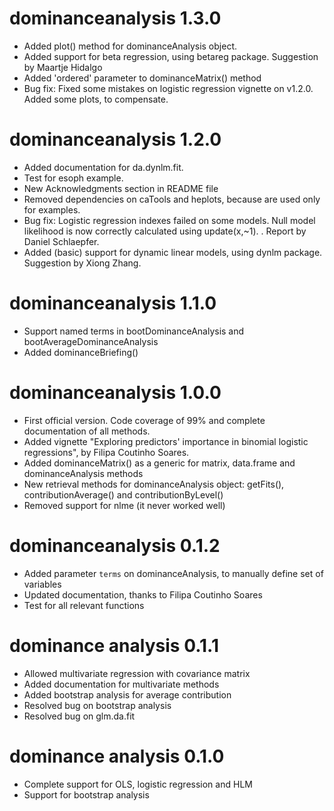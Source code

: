 # dominanceanalysis 1.3.0

- Added plot() method for dominanceAnalysis object.
- Added support for beta regression, using betareg package. Suggestion by Maartje Hidalgo
- Added 'ordered' parameter to dominanceMatrix() method
- Bug fix: Fixed some mistakes on logistic regression vignette on v1.2.0. Added some plots, to compensate.

# dominanceanalysis 1.2.0

- Added documentation for da.dynlm.fit. 
- Test for esoph example. 
- New Acknowledgments section in README file
- Removed dependencies on caTools and heplots, because are used only for examples.
- Bug fix: Logistic regression indexes failed on some models. Null model likelihood is now correctly calculated using update(x,~1). . Report by Daniel Schlaepfer.
- Added (basic) support for dynamic linear models, using dynlm package.  Suggestion by Xiong Zhang.

# dominanceanalysis 1.1.0

- Support named terms in bootDominanceAnalysis and bootAverageDominanceAnalysis
- Added dominanceBriefing()

# dominanceanalysis 1.0.0

- First official version. Code coverage of 99% and complete documentation of all methods.
- Added vignette "Exploring predictors' importance in binomial logistic regressions", by Filipa Coutinho Soares. 
- Added dominanceMatrix() as a generic for matrix, data.frame and dominanceAnalysis methods
- New retrieval methods for dominanceAnalysis object: getFits(), contributionAverage() and contributionByLevel()
- Removed support for nlme (it never worked well)

# dominanceanalysis 0.1.2

- Added parameter `terms` on dominanceAnalysis, to manually define set of variables
- Updated documentation, thanks to Filipa Coutinho Soares
- Test for all relevant functions

# dominance analysis 0.1.1

- Allowed multivariate regression with covariance matrix
- Added documentation for multivariate methods
- Added bootstrap analysis for average contribution
- Resolved bug on bootstrap analysis
- Resolved bug on glm.da.fit

# dominance analysis 0.1.0

- Complete support for OLS, logistic regression and HLM  
- Support for bootstrap analysis
